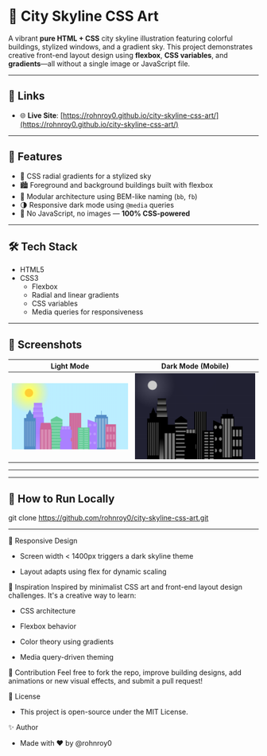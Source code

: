 # 🌆 City Skyline CSS Art

A vibrant **pure HTML + CSS** city skyline illustration featuring colorful buildings, stylized windows, and a gradient sky. This project demonstrates creative front-end layout design using **flexbox**, **CSS variables**, and **gradients**—all without a single image or JavaScript file.

---

## 🔗 Links

- 🌐 **Live Site**: [https://rohnroy0.github.io/city-skyline-css-art/](https://rohnroy0.github.io/city-skyline-css-art/) 
---

## 🌟 Features

- 🎨 CSS radial gradients for a stylized sky
- 🏙 Foreground and background buildings built with flexbox
- 🧩 Modular architecture using BEM-like naming (`bb`, `fb`)
- 🌗 Responsive dark mode using `@media` queries
- 🚫 No JavaScript, no images — **100% CSS-powered**

---

## 🛠️ Tech Stack

- HTML5
- CSS3
  - Flexbox
  - Radial and linear gradients
  - CSS variables
  - Media queries for responsiveness

---

## 📸 Screenshots



| Light Mode | Dark Mode (Mobile) |
|------------|--------------------|
| ![Light](https://github.com/rohnroy0/city-skyline-css-art/blob/main/preview06.2.png?raw=true) | ![Dark](https://github.com/rohnroy0/city-skyline-css-art/blob/main/preview06.1.png?raw=true) |

---



---

## 🚀 How to Run Locally

  
git clone https://github.com/rohnroy0/city-skyline-css-art.git



---

📱 Responsive Design
  - Screen width < 1400px triggers a dark skyline theme

  - Layout adapts using flex for dynamic scaling

🧠 Inspiration
Inspired by minimalist CSS art and front-end layout design challenges. It's a creative way to learn:

 - CSS architecture

 - Flexbox behavior

 - Color theory using gradients

 - Media query-driven theming

🙌 Contribution
Feel free to fork the repo, improve building designs, add animations or new visual effects, and submit a pull request!

📄 License
 - This project is open-source under the MIT License.

✨ Author
 - Made with ❤️ by @rohnroy0
